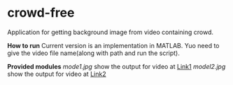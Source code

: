 # crowd-free
Application for getting background image from video containing crowd.

**How to run**
Current version is an implementation in MATLAB. Yuo need to give the video file name(along with path and run the script).

**Provided modules**
*mode1.jpg* show the output for video at [Link1](http://ak5.picdn.net/shutterstock/videos/18586895/preview/stock-footage-street-traffic-in-hong-kong-timelapse-people-crowd-at-pedestian-cars-and-buses-circa.mp4)
*model2.jpg* show the output for video at [Link2](https://youtu.be/gIhpVhce4s0)
